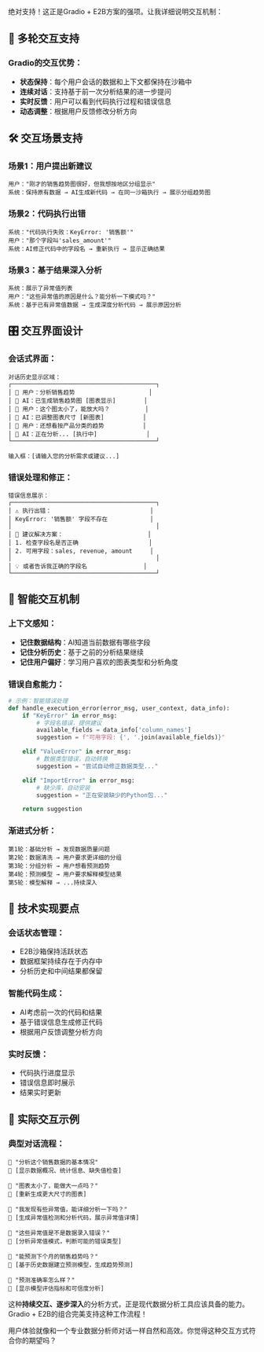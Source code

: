 绝对支持！这正是Gradio + E2B方案的强项。让我详细说明交互机制：

## 🔄 多轮交互支持

### **Gradio的交互优势：**
- **状态保持**：每个用户会话的数据和上下文都保持在沙箱中
- **连续对话**：支持基于前一次分析结果的进一步提问
- **实时反馈**：用户可以看到代码执行过程和错误信息
- **动态调整**：根据用户反馈修改分析方向

## 🛠️ 交互场景支持

### **场景1：用户提出新建议**
```
用户："刚才的销售趋势图很好，但我想按地区分组显示"
系统：保持原有数据 → AI生成新代码 → 在同一沙箱执行 → 展示分组趋势图
```

### **场景2：代码执行出错**
```
系统："代码执行失败：KeyError: '销售额'"
用户："那个字段叫'sales_amount'"
系统：AI修正代码中的字段名 → 重新执行 → 显示正确结果
```

### **场景3：基于结果深入分析**
```
系统：展示了异常值列表
用户："这些异常值的原因是什么？能分析一下模式吗？"
系统：基于已有异常值数据 → 生成深度分析代码 → 展示原因分析
```

## 🎛️ 交互界面设计

### **会话式界面**：
```
对话历史显示区域：
┌─────────────────────────────────────────┐
│ 👤 用户：分析销售趋势                     │
│ 🤖 AI：已生成销售趋势图 [图表显示]        │
│ 👤 用户：这个图太小了，能放大吗？          │
│ 🤖 AI：已调整图表尺寸 [新图表]           │
│ 👤 用户：还想看按产品分类的趋势           │
│ 🤖 AI：正在分析... [执行中]              │
└─────────────────────────────────────────┘

输入框：[请输入您的分析需求或建议...]
```

### **错误处理和修正**：
```
错误信息展示：
┌─────────────────────────────────────────┐
│ ⚠️ 执行出错：                            │
│ KeyError: '销售额' 字段不存在            │
│                                         │
│ 🔧 建议解决方案：                        │
│ 1. 检查字段名是否正确                    │
│ 2. 可用字段：sales, revenue, amount     │
│                                         │
│ 💡 或者告诉我正确的字段名                │
└─────────────────────────────────────────┘
```

## 🧠 智能交互机制

### **上下文感知**：
- **记住数据结构**：AI知道当前数据有哪些字段
- **记住分析历史**：基于之前的分析结果继续
- **记住用户偏好**：学习用户喜欢的图表类型和分析角度

### **错误自愈能力**：
```python
# 示例：智能错误处理
def handle_execution_error(error_msg, user_context, data_info):
    if "KeyError" in error_msg:
        # 字段名错误，提供建议
        available_fields = data_info['column_names']
        suggestion = f"可用字段: {', '.join(available_fields)}"

    elif "ValueError" in error_msg:
        # 数据类型错误，自动转换
        suggestion = "尝试自动修正数据类型..."

    elif "ImportError" in error_msg:
        # 缺少库，自动安装
        suggestion = "正在安装缺少的Python包..."

    return suggestion
```

### **渐进式分析**：
```
第1轮：基础分析 → 发现数据质量问题
第2轮：数据清洗 → 用户要求更详细的分组
第3轮：分组分析 → 用户想看预测趋势
第4轮：预测模型 → 用户要求解释模型结果
第5轮：模型解释 → ...持续深入
```

## 🔧 技术实现要点

### **会话状态管理**：
- E2B沙箱保持活跃状态
- 数据框架持续存在于内存中
- 分析历史和中间结果都保留

### **智能代码生成**：
- AI考虑前一次的代码和结果
- 基于错误信息生成修正代码
- 根据用户反馈调整分析方向

### **实时反馈**：
- 代码执行进度显示
- 错误信息即时展示
- 结果实时更新

## 🎯 实际交互示例

### **典型对话流程**：
```
👤 "分析这个销售数据的基本情况"
🤖 [显示数据概况、统计信息、缺失值检查]

👤 "图表太小了，能做大一点吗？"
🤖 [重新生成更大尺寸的图表]

👤 "我发现有些异常值，能详细分析一下吗？"
🤖 [生成异常值检测和分析代码，展示异常值详情]

👤 "这些异常值是不是数据录入错误？"
🤖 [分析异常值模式，判断可能的错误类型]

👤 "能预测下个月的销售趋势吗？"
🤖 [基于历史数据建立预测模型，生成趋势预测]

👤 "预测准确率怎么样？"
🤖 [显示模型评估指标和可信度分析]
```

这种**持续交互、逐步深入**的分析方式，正是现代数据分析工具应该具备的能力。Gradio + E2B的组合完美支持这种工作流程！

用户体验就像和一个专业数据分析师对话一样自然和高效。你觉得这种交互方式符合你的期望吗？
